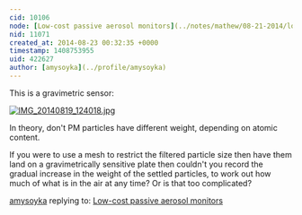 ```yaml
---
cid: 10106
node: [Low-cost passive aerosol monitors](../notes/mathew/08-21-2014/low-cost-passive-aerosol-monitors)
nid: 11071
created_at: 2014-08-23 00:32:35 +0000
timestamp: 1408753955
uid: 422627
author: [amysoyka](../profile/amysoyka)
---
```


This is a gravimetric sensor:


[![IMG_20140819_124018.jpg](https://i.publiclab.org/system/images/photos/000/006/387/medium/IMG_20140819_124018.jpg)](https://i.publiclab.org/system/images/photos/000/006/387/original/IMG_20140819_124018.jpg)

In theory, don't PM particles have different weight, depending on atomic content.

If you were to use a mesh to restrict the filtered particle size then have them land on a gravimetrically sensitive plate then couldn't you record the gradual increase in the weight of the settled particles, to work out how much of what is in the air at any time? Or is that too complicated?

[amysoyka](../profile/amysoyka) replying to: [Low-cost passive aerosol monitors](../notes/mathew/08-21-2014/low-cost-passive-aerosol-monitors)

